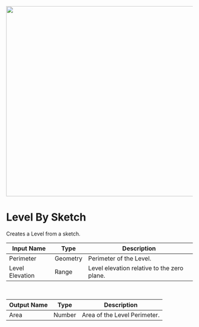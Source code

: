 <img src="preview.png" width="512">

# Level By Sketch

Creates a Level from a sketch.

|Input Name|Type|Description|
|---|---|---|
|Perimeter|Geometry|Perimeter of the Level.|
|Level Elevation|Range|Level elevation relative to the zero plane.|


<br>

|Output Name|Type|Description|
|---|---|---|
|Area|Number|Area of the Level Perimeter.|

